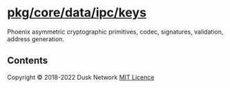 # [pkg/core/data/ipc/keys](./pkg/core/data/ipc/keys)

Phoenix asymmetric cryptographic primitives, codec, signatures, validation,
address generation.

<!-- ToC start -->
##  Contents

<!-- ToC end -->

Copyright © 2018-2022 Dusk Network
[MIT Licence](https://github.com/dusk-network/dusk-blockchain/blob/master/LICENSE)
